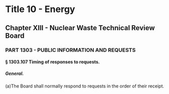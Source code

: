 
# Title 10 - Energy
## Chapter XIII - Nuclear Waste Technical Review Board
### PART 1303 - PUBLIC INFORMATION AND REQUESTS
#### § 1303.107 Timing of responses to requests.
##### General.

(a)The Board shall normally respond to requests in the order of their receipt.
